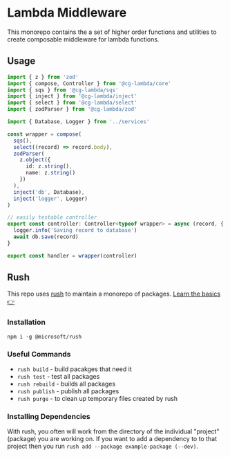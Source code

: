 # Lambda Middleware

This monorepo contains the a set of higher order functions and utilities to create composable middleware for lambda functions.

## Usage

```typescript
import { z } from 'zod'
import { compose, Controller } from '@cg-lambda/core'
import { sqs } from '@cg-lambda/sqs'
import { inject } from '@cg-lambda/inject'
import { select } from '@cg-lambda/select'
import { zodParser } from '@cg-lambda/zod'

import { Database, Logger } from '../services'

const wrapper = compose(
  sqs(),
  select((record) => record.body),
  zodParser(
    z.object({
      id: z.string(),
      name: z.string()
    })
  ),
  inject('db', Database),
  inject('logger', Logger)
)

// easily testable controller
export const controller: Controller<typeof wrapper> = async (record, { logger, db }) => {
  logger.info('Saving record to database')
  await db.save(record)
}

export const handler = wrapper(controller)
```

## Rush

This repo uses [rush](https://rushjs.io/) to maintain a monorepo of packages. [Learn the basics 👉](https://rushjs.io/pages/developer/new_developer/)

### Installation

```
npm i -g @microsoft/rush
```

### Useful Commands

- `rush build` - build pacakges that need it
- `rush test` - test all packages
- `rush rebuild` - builds all packages
- `rush publish` - publish all packages
- `rush purge` - to clean up temporary files created by rush

### Installing Dependencies

With rush, you often will work from the directory of the individual "project" (package) you are working on. If you want to add a dependency to to that project then you run `rush add --package example-package (--dev)`.
